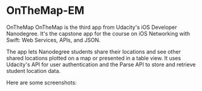 # OnTheMap-EM
OnTheMap
OnTheMap is the third app from Udacity's iOS Developer Nanodegree. It's the capstone app for the course on iOS Networking with Swift: Web Services, APIs, and JSON.

The app lets Nanodegree students share their locations and see other shared locations plotted on a map or presented in a table view. It uses Udacity's API for user authentication and the Parse API to store and retrieve student location data.

Here are some screenshots:
